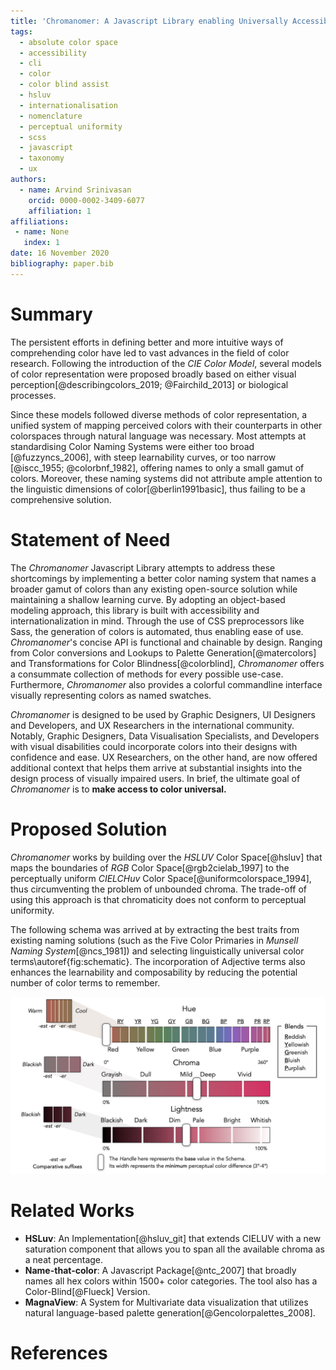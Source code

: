 ```yaml
---
title: 'Chromanomer: A Javascript Library enabling Universally Accessible Color Selection through Intutive Naming Conventions'
tags:
  - absolute color space
  - accessibility
  - cli
  - color
  - color blind assist
  - hsluv
  - internationalisation
  - nomenclature
  - perceptual uniformity
  - scss
  - javascript
  - taxonomy
  - ux
authors:
  - name: Arvind Srinivasan
    orcid: 0000-0002-3409-6077
    affiliation: 1
affiliations:
 - name: None
   index: 1
date: 16 November 2020
bibliography: paper.bib
---
```


# Summary

The persistent efforts in defining better and more intuitive ways of comprehending color have led to vast advances in the field of color research. Following the introduction of the *CIE Color Model*, several models of color representation were proposed broadly based on either visual perception[@describingcolors_2019; @Fairchild_2013] or biological processes. 

Since these models followed diverse methods of color representation, a unified system of mapping perceived colors with their counterparts in other colorspaces through natural language was necessary. Most attempts at standardising Color Naming Systems were either too broad [@fuzzyncs_2006], with steep learnability curves, or too narrow [@iscc_1955; @colorbnf_1982], offering names to only a small gamut of colors. Moreover, these naming systems did not attribute ample attention to the linguistic dimensions of color[@berlin1991basic], thus failing to be a comprehensive solution. 

# Statement of Need

The *Chromanomer* Javascript Library attempts to address these shortcomings by implementing a better color naming system that names a broader gamut of colors than any existing open-source solution while maintaining a shallow learning curve. By adopting an object-based modeling approach, this library is built with accessibility and internationalization in mind. Through the use of CSS preprocessors like Sass, the generation of colors is automated, thus enabling ease of use. *Chromanomer*'s concise API is functional and chainable by design. Ranging from Color conversions and Lookups to Palette Generation[@matercolors] and Transformations for Color Blindness[@colorblind], *Chromanomer* offers a consummate collection of methods for every possible use-case. Furthermore, *Chromanomer* also provides a colorful commandline interface visually representing colors as named swatches.  

*Chromanomer* is designed to be used by Graphic Designers, UI Designers and Developers, and UX Researchers in the international community. Notably, Graphic Designers, Data Visualisation Specialists, and Developers with visual disabilities could incorporate colors into their designs with confidence and ease. UX Researchers, on the other hand, are now offered additional context that helps them arrive at substantial insights into the design process of visually impaired users. In brief, the ultimate goal of *Chromanomer* is to **make access to color universal.**

# Proposed Solution

*Chromanomer* works by building over the *HSLUV* Color Space[@hsluv] that maps the boundaries of *RGB* Color Space[@rgb2cielab_1997] to the perceptually uniform *CIELCHuv* Color Space[@uniformcolorspace_1994], thus circumventing the problem of unbounded chroma. The trade-off of using this approach is that chromaticity does not conform to perceptual uniformity. 

The following schema was arrived at by extracting the best traits from existing naming solutions (such as the Five Color Primaries in *Munsell Naming System*[@ncs_1981]) and selecting linguistically universal color terms\autoref{fig:schematic}. The incorporation of Adjective terms also enhances the learnability and composability by reducing the potential number of color terms to remember.


![Color Schema Visual Representation.\label{fig:schematic}](schematic.jpeg)

# Related Works

* **HSLuv**: An Implementation[@hsluv_git] that extends CIELUV with a new saturation component that allows you to span all the available chroma as a neat percentage.
* **Name-that-color**: A Javascript Package[@ntc_2007] that broadly names all hex colors within 1500+ color categories. The tool also has a Color-Blind[@Flueck] Version.
* **MagnaView**: A System for Multivariate data visualization that utilizes natural language-based palette generation[@Gencolorpalettes_2008].

# References



